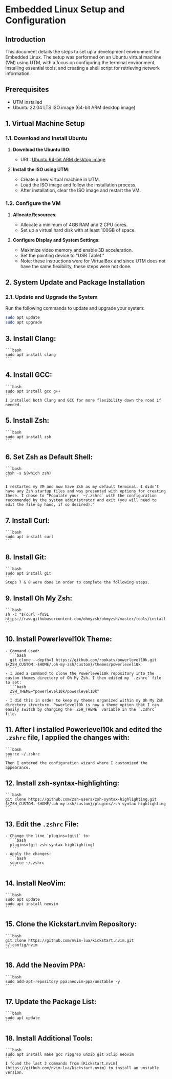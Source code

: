 # Embedded Linux Setup and Configuration

## Introduction

This document details the steps to set up a development environment for Embedded Linux. The setup was performed on an Ubuntu virtual machine (VM) using UTM, with a focus on configuring the terminal environment, installing essential tools, and creating a shell script for retrieving  network information.

## Prerequisites

- UTM installed
- Ubuntu 22.04 LTS ISO image (64-bit ARM desktop image)

## 1. Virtual Machine Setup

### 1.1. Download and Install Ubuntu

1. **Download the Ubuntu ISO**:
   - URL: [Ubuntu 64-bit ARM desktop image](https://cdimage.ubuntu.com/jammy/daily-live/current/)

2. **Install the ISO using UTM**:
   - Create a new virtual machine in UTM.
   - Load the ISO image and follow the installation process.
   - After installation, clear the ISO image and restart the VM.

### 1.2. Configure the VM

1. **Allocate Resources**:
   - Allocate a minimum of 4GB RAM and 2 CPU cores.
   - Set up a virtual hard disk with at least 100GB of space.

2. **Configure Display and System Settings**:
   - Maximize video memory and enable 3D acceleration.
   - Set the pointing device to "USB Tablet."
   - Note: these instructions were for VirtualBox and since UTM does not have the same flexibility, these steps were not done.

## 2. System Update and Package Installation

### 2.1. Update and Upgrade the System

Run the following commands to update and upgrade your system:

```bash
sudo apt update
sudo apt upgrade
```

## 3. **Install Clang**:
    ```bash
    sudo apt install clang
    ```

## 4. **Install GCC**:
    ```bash
    sudo apt install gcc g++
    ```
    I installed both Clang and GCC for more flexibility down the road if needed.

## 5. **Install Zsh**:
    ```bash
    sudo apt install zsh
    ```

## 6. **Set Zsh as Default Shell**:
    ```bash
    chsh -s $(which zsh)
    ```

    I restarted my VM and now have Zsh as my default terminal. I didn’t have any Zsh startup files and was presented with options for creating these. I chose to “Populate your `~/.zshrc` with the configuration recommended by the system administrator and exit (you will need to edit the file by hand, if so desired).”

## 7. **Install Curl**:
    ```bash
    sudo apt install curl
    ```

## 8. **Install Git**:
    ```bash
    sudo apt install git
    ```
    Steps 7 & 8 were done in order to complete the following steps.

## 9. **Install Oh My Zsh**:
    ```bash
    sh -c "$(curl -fsSL https://raw.githubusercontent.com/ohmyzsh/ohmyzsh/master/tools/install.sh)"
    ```

## 10. **Install Powerlevel10k Theme**:
    - Command used:
      ```bash
      git clone --depth=1 https://github.com/romkatv/powerlevel10k.git ${ZSH_CUSTOM:-$HOME/.oh-my-zsh/custom}/themes/powerlevel10k
      ```
    - I used a command to clone the Powerlevel10k repository into the custom themes directory of Oh My Zsh. I then edited my `.zshrc` file to set:
      ```bash
      ZSH_THEME="powerlevel10k/powerlevel10k"
      ```
    - I did this in order to keep my themes organized within my Oh My Zsh directory structure. Powerlevel10k is now a theme option that I can easily switch by changing the `ZSH_THEME` variable in the `.zshrc` file.

## 11. After I installed Powerlevel10k and edited the `.zshrc` file, I applied the changes with:
    ```bash
    source ~/.zshrc
    ```
    Then I entered the configuration wizard where I customized the appearance.

## 12. **Install zsh-syntax-highlighting**:
    ```bash
    git clone https://github.com/zsh-users/zsh-syntax-highlighting.git ${ZSH_CUSTOM:-$HOME/.oh-my-zsh/custom}/plugins/zsh-syntax-highlighting
    ```

## 13. **Edit the `.zshrc` File**:
    - Change the line `plugins=(git)` to:
      ```bash
      plugins=(git zsh-syntax-highlighting)
      ```
    - Apply the changes:
      ```bash
      source ~/.zshrc
      ```

## 14. **Install NeoVim**:
    ```bash
    sudo apt update
    sudo apt install neovim
    ```

## 15. **Clone the Kickstart.nvim Repository**:
    ```bash
    git clone https://github.com/nvim-lua/kickstart.nvim.git ~/.config/nvim
    ```

## 16. **Add the Neovim PPA**:
    ```bash
    sudo add-apt-repository ppa:neovim-ppa/unstable -y
    ```

## 17. **Update the Package List**:
    ```bash
    sudo apt update
    ```

## 18. **Install Additional Tools**:
    ```bash
    sudo apt install make gcc ripgrep unzip git xclip neovim
    ```
    I found the last 3 commands from [Kickstart.nvim](https://github.com/nvim-lua/kickstart.nvim) to install an unstable version.
